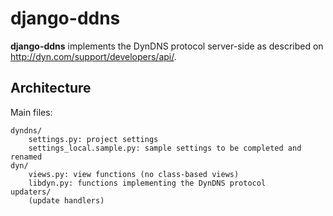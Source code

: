 django-ddns
==========================

**django-ddns** implements the DynDNS protocol server-side as described on
http://dyn.com/support/developers/api/.

Architecture
------------

Main files:

    dyndns/
        settings.py: project settings
        settings_local.sample.py: sample settings to be completed and renamed
    dyn/
        views.py: view functions (no class-based views)
        libdyn.py: functions implementing the DynDNS protocol
    updaters/
        (update handlers)

